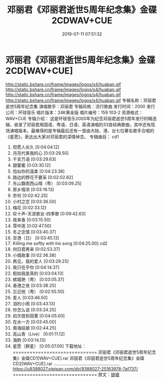 ﻿---
title: 邓丽君《邓丽君逝世5周年纪念集》金碟2CDWAV+CUE
date: 2019-07-11 07:51:32
categories: WAV车载音乐、镜像
tags: 国语流行
---
# 邓丽君《邓丽君逝世5周年纪念集》金碟2CD[WAV+CUE]

http://static.bshare.cn/frame/images/logos/s4/huaban.gif
http://static.bshare.cn/frame/images/logos/s4/huaban.gif
http://static.bshare.cn/frame/images/logos/s4/huaban.gif
http://static.bshare.cn/frame/images/logos/s4/huaban.gif
专辑名称：邓丽君逝世5周年纪念集
演唱歌手：邓丽君
专辑风格：流行歌曲
发行时间：2000
发行公司：环球音乐
唱片版本：24K黄金版
唱片编号：159 103-2
资源格式：WAV+CUE
专辑介绍：
这是环球音乐2000年为纪念邓丽君逝世5周年发行的精选辑，收录了邓丽君用国语、粤语、日语、英语演唱的33首经典歌曲，其中还有现场演唱版本。最难得的是专辑最后还有一首由大陆、港、台七位著名歌手合唱的《星愿》，表达出大家对邓丽君的深情悼念。
专辑曲目：
cd1
01. 但愿人长久 [0:04:04.12]
02. 月亮代表我的心 [0:03:29.50]
03. 千言万语 [0:03:29.63]
04. 甜蜜蜜 [0:03:30.12]
05. 恰似你的温柔 [0:04:23.38]
06. 路边的野花不要采 [0:02:02.62]
07. 东山飘雨西山晴（粤） [0:03:09.25]
08. 原乡情浓 [0:03:16.13]
09. 奈何 [0:02:42.25]
10. 小村之恋 [0:03:36.50]
11. 梅花 [0:02:33.12]
12. 叹十声-天涯歌女-四季歌 [0:09:42.63]
13. 夜来香 [0:03:15.50]
14. 雪中莲 [0:02:47.50]
15. 冬之恋情 [0:03:40.37]
16. 空港（日） [0:03:45.13]
17. Killing me softly with his song [0:04:25.00]
cd2
01. 何日君再来 [0:02:53.37]
02. 小城故事 [0:02:36.38]
03. 再见，我的爱人 [0:03:29.25]
04. 我只在乎你 [0:04:14.37]
05. 假如我是真的 [0:03:04.13]
06. 槟城艳（粤） [0:03:05.37]
07. 香港之夜 [0:03:38.25]
08. 忘记他（粤） [0:02:55.50]
09. 爱人 [0:03:46.50]
10. 泪的小雨 [0:03:43.13]
11. 你怎么说 [0:03:24.25]
12. 初次尝到寂寞 [0:04:05.00]
13. 在水一方 [0:03:45.00]
14. 南海姑娘 [0:02:44.25]
15. 高山青（Live） [0:01:11.12]
16. 海韵 [0:03:14.13]
17. 星愿（群星） [0:05:07.00]
下载地址：
==============================
邓丽君《邓丽君逝世5周年纪念集》金碟CD1[WAV+CUE].rar
邓丽君《邓丽君逝世5周年纪念集》金碟CD2[WAV+CUE].rar
......................................................
https://u9388027.pipipan.com/dir/9388027-25163978-7af737/
==============================
原文：[链接](https://blog.sina.com.cn/s/blog_1647c7e76010305ck.html)
